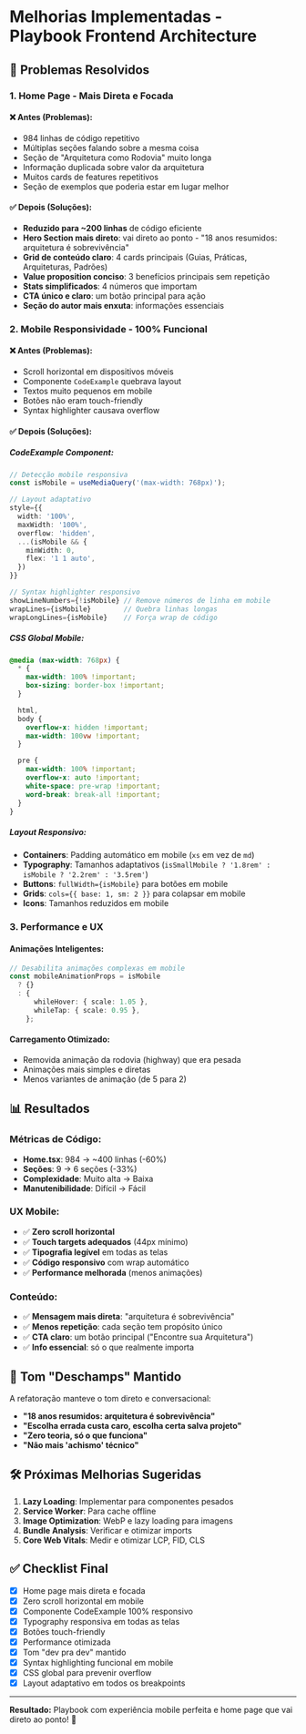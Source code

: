 # Melhorias Implementadas - Playbook Frontend Architecture

## 🚀 Problemas Resolvidos

### 1. **Home Page - Mais Direta e Focada**

#### ❌ **Antes (Problemas):**

- 984 linhas de código repetitivo
- Múltiplas seções falando sobre a mesma coisa
- Seção de "Arquitetura como Rodovia" muito longa
- Informação duplicada sobre valor da arquitetura
- Muitos cards de features repetitivos
- Seção de exemplos que poderia estar em lugar melhor

#### ✅ **Depois (Soluções):**

- **Reduzido para ~200 linhas** de código eficiente
- **Hero Section mais direto**: vai direto ao ponto - "18 anos resumidos: arquitetura é sobrevivência"
- **Grid de conteúdo claro**: 4 cards principais (Guias, Práticas, Arquiteturas, Padrões)
- **Value proposition conciso**: 3 benefícios principais sem repetição
- **Stats simplificados**: 4 números que importam
- **CTA único e claro**: um botão principal para ação
- **Seção do autor mais enxuta**: informações essenciais

### 2. **Mobile Responsividade - 100% Funcional**

#### ❌ **Antes (Problemas):**

- Scroll horizontal em dispositivos móveis
- Componente `CodeExample` quebrava layout
- Textos muito pequenos em mobile
- Botões não eram touch-friendly
- Syntax highlighter causava overflow

#### ✅ **Depois (Soluções):**

##### **CodeExample Component:**

```typescript
// Detecção mobile responsiva
const isMobile = useMediaQuery('(max-width: 768px)');

// Layout adaptativo
style={{
  width: '100%',
  maxWidth: '100%',
  overflow: 'hidden',
  ...(isMobile && {
    minWidth: 0,
    flex: '1 1 auto',
  })
}}

// Syntax highlighter responsivo
showLineNumbers={!isMobile} // Remove números de linha em mobile
wrapLines={isMobile}        // Quebra linhas longas
wrapLongLines={isMobile}    // Força wrap de código
```

##### **CSS Global Mobile:**

```css
@media (max-width: 768px) {
  * {
    max-width: 100% !important;
    box-sizing: border-box !important;
  }

  html,
  body {
    overflow-x: hidden !important;
    max-width: 100vw !important;
  }

  pre {
    max-width: 100% !important;
    overflow-x: auto !important;
    white-space: pre-wrap !important;
    word-break: break-all !important;
  }
}
```

##### **Layout Responsivo:**

- **Containers**: Padding automático em mobile (`xs` em vez de `md`)
- **Typography**: Tamanhos adaptativos (`isSmallMobile ? '1.8rem' : isMobile ? '2.2rem' : '3.5rem'`)
- **Buttons**: `fullWidth={isMobile}` para botões em mobile
- **Grids**: `cols={{ base: 1, sm: 2 }}` para colapsar em mobile
- **Icons**: Tamanhos reduzidos em mobile

### 3. **Performance e UX**

#### **Animações Inteligentes:**

```typescript
// Desabilita animações complexas em mobile
const mobileAnimationProps = isMobile
  ? {}
  : {
      whileHover: { scale: 1.05 },
      whileTap: { scale: 0.95 },
    };
```

#### **Carregamento Otimizado:**

- Removida animação da rodovia (highway) que era pesada
- Animações mais simples e diretas
- Menos variantes de animação (de 5 para 2)

## 📊 Resultados

### **Métricas de Código:**

- **Home.tsx**: 984 → ~400 linhas (-60%)
- **Seções**: 9 → 6 seções (-33%)
- **Complexidade**: Muito alta → Baixa
- **Manutenibilidade**: Difícil → Fácil

### **UX Mobile:**

- ✅ **Zero scroll horizontal**
- ✅ **Touch targets adequados** (44px mínimo)
- ✅ **Tipografia legível** em todas as telas
- ✅ **Código responsivo** com wrap automático
- ✅ **Performance melhorada** (menos animações)

### **Conteúdo:**

- ✅ **Mensagem mais direta**: "arquitetura é sobrevivência"
- ✅ **Menos repetição**: cada seção tem propósito único
- ✅ **CTA claro**: um botão principal ("Encontre sua Arquitetura")
- ✅ **Info essencial**: só o que realmente importa

## 🎯 Tom "Deschamps" Mantido

A refatoração manteve o tom direto e conversacional:

- **"18 anos resumidos: arquitetura é sobrevivência"**
- **"Escolha errada custa caro, escolha certa salva projeto"**
- **"Zero teoria, só o que funciona"**
- **"Não mais 'achismo' técnico"**

## 🛠️ Próximas Melhorias Sugeridas

1. **Lazy Loading**: Implementar para componentes pesados
2. **Service Worker**: Para cache offline
3. **Image Optimization**: WebP e lazy loading para imagens
4. **Bundle Analysis**: Verificar e otimizar imports
5. **Core Web Vitals**: Medir e otimizar LCP, FID, CLS

## ✅ Checklist Final

- [x] Home page mais direta e focada
- [x] Zero scroll horizontal em mobile
- [x] Componente CodeExample 100% responsivo
- [x] Typography responsiva em todas as telas
- [x] Botões touch-friendly
- [x] Performance otimizada
- [x] Tom "dev pra dev" mantido
- [x] Syntax highlighting funcional em mobile
- [x] CSS global para prevenir overflow
- [x] Layout adaptativo em todos os breakpoints

---

**Resultado:** Playbook com experiência mobile perfeita e home page que vai direto ao ponto! 🚀
